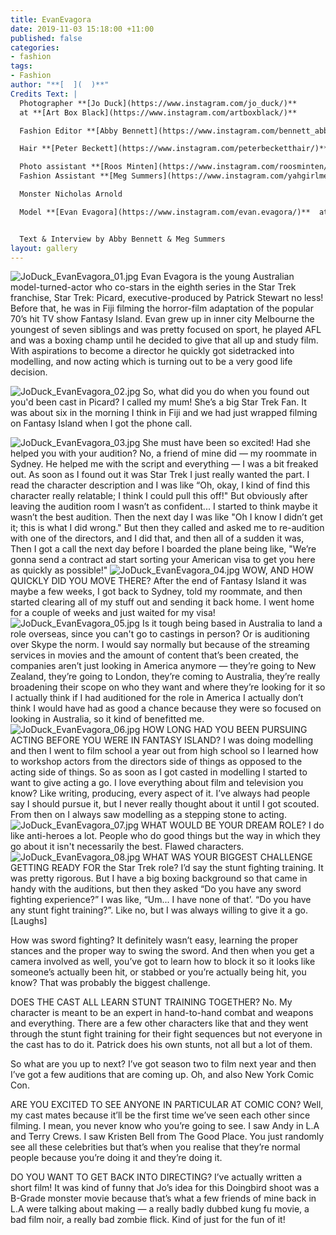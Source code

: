 ```yaml
---
title: EvanEvagora
date: 2019-11-03 15:18:00 +11:00
published: false
categories:
- fashion
tags:
- Fashion
author: "**[  ](  )**"
Credits Text: |
  Photographer **[Jo Duck](https://www.instagram.com/jo_duck/)**
  at **[Art Box Black](https://www.instagram.com/artboxblack/)**

  Fashion Editor **[Abby Bennett](https://www.instagram.com/bennett_abby/)**

  Hair **[Peter Beckett](https://www.instagram.com/peterbecketthair/)** at **[Vivien’s Creative](https://www.instagram.com/vivienscreative/)**

  Photo assistant **[Roos Minten](https://www.instagram.com/roosminten/)**
  Fashion Assistant **[Meg Summers](https://www.instagram.com/yahgirlmeggy/)**

  Monster Nicholas Arnold

  Model **[Evan Evagora](https://www.instagram.com/evan.evagora/)**  at **[Five Twenty Management](https://www.instagram.com/fivetwentymgt/)**


  Text & Interview by Abby Bennett & Meg Summers
layout: gallery
---
```


![JoDuck_EvanEvagora_01.jpg](/uploads/JoDuck_EvanEvagora_01.jpg)
Evan Evagora is the young Australian model-turned-actor who co-stars in the eighth series in the Star Trek franchise, Star Trek: Picard, executive-produced by Patrick Stewart no less! Before that, he was in Fiji filming the horror-film adaptation of the popular 70’s hit TV show Fantasy Island. Evan grew up in inner city Melbourne the youngest of seven siblings and was pretty focused on sport, he played AFL and was a boxing champ until he decided to give that all up and study film. With aspirations to become a director he quickly got sidetracked into modelling, and now acting which is turning out to be a very good life decision. 

![JoDuck_EvanEvagora_02.jpg](/uploads/JoDuck_EvanEvagora_02.jpg)
So, what did you do when you found out you'd been cast in Picard? 
I called my mum! She’s a big Star Trek Fan. It was about six in the morning I think in Fiji and we had just wrapped filming on Fantasy Island when I got the phone call. 

![JoDuck_EvanEvagora_03.jpg](/uploads/JoDuck_EvanEvagora_03.jpg)
She must have been so excited! Had she helped you with your audition? 
No, a friend of mine did — my roommate in Sydney. He helped me with the script and everything — I was a bit freaked out. As soon as I found out it was Star Trek I just really wanted the part. I read the character description and I was like “Oh, okay, I kind of find this character really relatable; I think I could pull this off!" But obviously after leaving the audition room I wasn’t as confident... I started to think maybe it wasn’t the best audition. Then the next day I was like "Oh I know I didn’t get it; this is what I did wrong." But then they called and asked me to re-audition with one of the directors, and I did that, and then all of a sudden it was,  Then I got a call the next day before I boarded the plane being like, "We’re gonna send a contract ad start sorting your American visa to get you here as quickly as possible!"
![JoDuck_EvanEvagora_04.jpg](/uploads/JoDuck_EvanEvagora_04.jpg)
WOW, AND HOW QUICKLY DID YOU MOVE THERE?
After the end of Fantasy Island it was maybe a few weeks, I got back to Sydney, told my roommate, and then started clearing all of my stuff out and sending it back home. I went home for a couple of weeks and just waited for my visa!
![JoDuck_EvanEvagora_05.jpg](/uploads/JoDuck_EvanEvagora_05.jpg)
Is it tough being based in Australia to land a role overseas, since you can't go to castings in person? Or is auditioning over Skype the norm. 
I would say normally but because of the streaming services in movies and the amount of content that’s been created, the companies aren’t just looking in America anymore — they’re going to New Zealand, they’re going to London, they’re coming to Australia, they’re really broadening their scope on who they want and where they’re looking for it so I actually think if I had auditioned for the role in America I actually don’t think I would have had as good a chance because they were so focused on looking in Australia, so it kind of benefitted me. 
![JoDuck_EvanEvagora_06.jpg](/uploads/JoDuck_EvanEvagora_06.jpg)
HOW LONG HAD YOU BEEN PURSUING ACTING BEFORE YOU WERE IN FANTASY ISLAND?
I was doing modelling and then I went to film school  a year out from high school so I learned how to workshop actors from the directors side of things as opposed to the acting side of things. So as soon as I got casted in modelling I started to want to give acting a go. I love everything about film and television you know? Like writing, producing, every aspect of it. I’ve always had people say I should pursue it, but I never really thought about it until I got scouted. From then on I always saw modelling as a stepping stone to acting. 
![JoDuck_EvanEvagora_07.jpg](/uploads/JoDuck_EvanEvagora_07.jpg)
WHAT WOULD BE YOUR DREAM ROLE? 
I do like anti-heroes a lot. People who do good things but the way in which they go about it isn't necessarily the best. Flawed characters. 
![JoDuck_EvanEvagora_08.jpg](/uploads/JoDuck_EvanEvagora_08.jpg)
WHAT WAS YOUR BIGGEST CHALLENGE GETTING READY FOR the Star Trek role? 
I’d say the stunt fighting training. It was pretty rigorous. But I have a big boxing background so that came in handy with the auditions, but then they asked “Do you have any sword fighting experience?” I was like, “Um... I have none of that’. “Do you have any stunt fight training?”. Like no, but I was always willing to give it a go. [Laughs]

How was sword fighting? 
It definitely wasn’t easy, learning the proper stances and the proper way to swing the sword. And then when you get a camera involved as well, you’ve got to learn how to block it so it looks like someone’s actually been hit, or stabbed or you’re actually being hit, you know? That was probably the biggest challenge. 

DOES THE CAST ALL LEARN STUNT TRAINING TOGETHER?
No. My character is meant to be an expert in hand-to-hand combat and weapons and everything. There are a few other characters like that and they went through the stunt fight training for their fight sequences but not everyone in the cast has to do it. Patrick does his own stunts, not all but a lot of them. 

So what are you up to next? 
I’ve got season two to film next year and then I’ve got a few auditions that are coming up. Oh, and also New York Comic Con. 

ARE YOU EXCITED TO SEE ANYONE IN PARTICULAR AT COMIC CON?
Well, my cast mates because it’ll be the first time we’ve seen each other since filming. I mean, you never know who you’re going to see. I saw Andy in L.A and Terry Crews. I saw Kristen Bell from The Good Place. You just randomly see all these celebrities but that’s when you realise that they’re normal people because you’re doing it and they’re doing it. 

DO YOU WANT TO GET BACK INTO DIRECTING?
I’ve actually written a short film! It was kind of funny that Jo’s idea for this Doingbird shoot was a B-Grade monster movie because that’s what a few friends of mine back in L.A were talking about making — a really badly dubbed kung fu movie, a bad film noir, a really bad zombie flick. Kind of just for the fun of it! 
